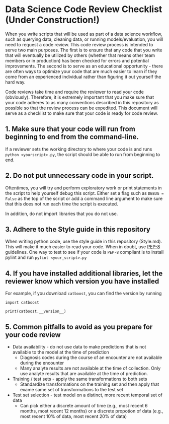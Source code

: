 # Data Science Code Review Checklist (Under Construction!)
 
When you write scripts that will be used as part of a data science workflow, such as querying data, cleaning data, or running models/evaluation, you will need to request a code review. This code review process is intended to serve two main purposes. The first is to ensure that any code that you write that will eventually be utilized by others (whether that means other team members or in production) has been checked for errors and potential improvements. The second is to serve as an educational opportunity - there are often ways to optimize your code that are much easier to learn if they come from an experienced individual rather than figuring it out yourself the hard way.

Code reviews take time and require the reviewer to read your code (obviously). Therefore, it is extremely important that you make sure that your code adheres to as many conventions described in this repository as possible so that the review process can be expedited. This document will serve as a checklist to make sure that your code is ready for code review.


## 1. Make sure that your code will run from beginning to end from the command-line.

If a reviewer sets the working directory to where your code is and runs `python <yourscript>.py`, the script should be able to run from beginning to end.

## 2. Do not put unnecessary code in your script.

Oftentimes, you will try and perform exploratory work or print statements in the script to help yourself debug this script. Either set a flag such as `DEBUG = False` as the top of the script or add a command line argument to make sure that this does not run each time the script is executed. 

In addition, do not import libraries that you do not use.

## 3. Adhere to the Style guide in this repository

When writing python code, use the style guide in this repository (Style.md). This will make it much easier to read your code. When in doubt, use [PEP-8](https://www.python.org/dev/peps/pep-0008/) guidelines. One way to test to see if your code is `PEP-8` compliant is to install pylint and run `pylint <your_script>.py`

## 4. If you have installed additional libraries, let the reviewer know which version you have installed

For example, if you download `catboost`, you can find the version by running

```
import catboost

print(catboost.__version__)
```

## 5. Common pitfalls to avoid as you prepare for your code review

* Data availability - do not use data to make predictions that is not available to the model at the time of prediction
    * Diagnosis codes during the course of an encounter are not available during the encounter
    * Many analyte results are not available at the time of collection. Only use analyte results that are available at the time of prediction.
* Training / test sets - apply the same transformations to both sets
    * Standardize transformations on the training set and then apply that exame same set of transformations to the test set
* Test set selection - test model on a distinct, more recent temporal set of data
    * Can pick either a discrete amount of time (e.g., most recent 6 months, most recent 12 months) or a discrete propotion of data (e.g., most recent 10% of data, most recent 20% of data)
